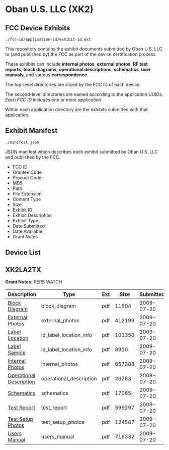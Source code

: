 # Oban U.S. LLC (XK2)
## FCC Device Exhibits

```
./fcc-id/application-id/exhibit-id.ext
```

This repository contains the exhibit documents submitted by Oban U.S. LLC to (and published by) the FCC as part of the device certification process.

These exhibits can include **internal photos**, **external photos**, **RF test reports**, **block diagrams**, **operational descriptions**, **schematics**, **user manuals**, and various **correspondence**.

The top-level directories are sliced by the FCC ID of each device.

The second-level directories are named according to the application UUIDs. *Each FCC ID includes one or more application.*

Within each application directory are the exhibits submitted with that application. 

## Exhibit Manifest

```
./manifest.json
```

JSON manifest which describes each exhibit submitted by Oban U.S. LLC and published by the FCC.

- FCC ID
- Grantee Code
- Product Code
- MD5
- Path
- File Extension
- Content Type
- Size
- Exhibit ID
- Exhibit Description
- Exhibit Type
- Date Submitted
- Date Available
- Grant Notes

## Device List
## XK2LA2TX
**Grant Notes:** PERS WATCH

| Description | Type | Ext | Size | Submitted | Available |
| ----------- | ---- | --- | ---- | --------- | --------- |
| [Block Diagram](XK2LA2TX/ca81cb8ff18a3b530cc063db0501923c/1141229.pdf) | block_diagram | pdf | 11504 | 2009-07-20 | 2009-07-20 |
| [External Photos](XK2LA2TX/ca81cb8ff18a3b530cc063db0501923c/1141230.pdf) | external_photos | pdf | 412199 | 2009-07-20 | 2009-07-20 |
| [Label Location](XK2LA2TX/ca81cb8ff18a3b530cc063db0501923c/1141232.pdf) | id_label_location_info | pdf | 101350 | 2009-07-20 | 2009-07-20 |
| [Label Sample](XK2LA2TX/ca81cb8ff18a3b530cc063db0501923c/1141233.pdf) | id_label_location_info | pdf | 8910 | 2009-07-20 | 2009-07-20 |
| [Internal Photos](XK2LA2TX/ca81cb8ff18a3b530cc063db0501923c/1141231.pdf) | internal_photos | pdf | 657388 | 2009-07-20 | 2009-07-20 |
| [Operational Description](XK2LA2TX/ca81cb8ff18a3b530cc063db0501923c/1141234.pdf) | operational_description | pdf | 26783 | 2009-07-20 | 2009-07-20 |
| [Schematics](XK2LA2TX/ca81cb8ff18a3b530cc063db0501923c/1141235.pdf) | schematics | pdf | 17065 | 2009-07-20 | 2009-07-20 |
| [Test Report](XK2LA2TX/ca81cb8ff18a3b530cc063db0501923c/1141236.pdf) | test_report | pdf | 599297 | 2009-07-20 | 2009-07-20 |
| [Test Setup Photos](XK2LA2TX/ca81cb8ff18a3b530cc063db0501923c/1141237.pdf) | test_setup_photos | pdf | 124587 | 2009-07-20 | 2009-07-20 |
| [Users Manual](XK2LA2TX/ca81cb8ff18a3b530cc063db0501923c/1141238.pdf) | users_manual | pdf | 716332 | 2009-07-20 | 2009-07-20 |
